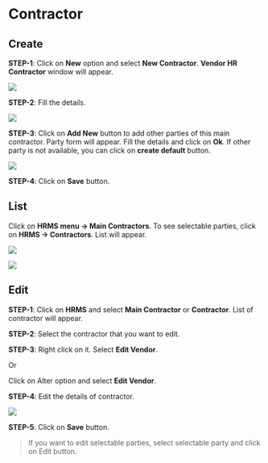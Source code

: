 # Contractor

## Create

**STEP-1**: Click on **New** option and select **New Contractor**. **Vendor HR Contractor** window will appear.

![](http://docs.risersoft.com/hrmnirvana/ImagesExt/image8_207.jpg)

**STEP-2**: Fill the details.

![](http://docs.risersoft.com/hrmnirvana/ImagesExt/image8_208.png)


**STEP-3**: Click on **Add New** button to add other parties of this main contractor. Party form will appear. Fill the details and click on **Ok**. If other party is not available, you can click on **create default** button.

![](http://docs.risersoft.com/hrmnirvana/ImagesExt/image8_209.jpg)

**STEP-4**: Click on **Save** button.

## List

Click on **HRMS menu -> Main Contractors**. To see selectable parties, click on **HRMS -> Contractors**. List will appear.

![](http://docs.risersoft.com/hrmnirvana/ImagesExt/image8_210.jpg)

![](http://docs.risersoft.com/hrmnirvana/ImagesExt/image8_211.jpg)

## Edit

**STEP-1**: Click on **HRMS** and select **Main Contractor** or **Contractor**. List of contractor will appear.

**STEP-2**: Select the contractor that you want to edit.

**STEP-3**: Right click on it. Select **Edit Vendor**.  

Or

Click on Alter option and select **Edit Vendor**.

**STEP-4**: Edit the details of contractor.

![](http://docs.risersoft.com/hrmnirvana/ImagesExt/image8_212.jpg)


**STEP-5**: Click on **Save** button.

>If you want to edit selectable parties, select selectable party and click on Edit button.
